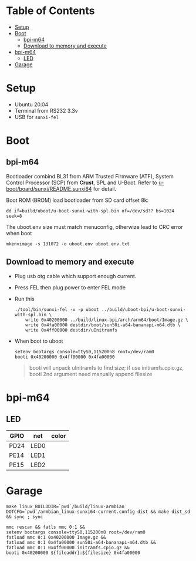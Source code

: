# Table of Contents <!-- omit in toc -->
- [Setup](#setup)
- [Boot](#boot)
	- [bpi-m64](#bpi-m64)
	- [Download to memory and execute](#download-to-memory-and-execute)
- [bpi-m64](#bpi-m64-1)
	- [LED](#led)
- [Garage](#garage)


<!-- grouping links -->

# Setup
- Ubuntu 20.04
- Terminal from RS232 3.3v
- USB for `sunxi-fel`

# Boot

## bpi-m64
Bootloader combind BL31 from ARM Trusted Firmware (ATF), System Control Processor (SCP) from **Crust**, SPL and U-Boot. Refer to [u-boot/board/sunxi/README.sunxi64](../uboot/board/sunxi/README.sunxi64) for detail.

Boot ROM (BROM) load bootloader from SD card offset 8k:

    dd if=build/uboot/u-boot-sunxi-with-spl.bin of=/dev/sd?? bs=1024 seek=8

The uboot.env size must match menuconfig, otherwize lead to CRC error when boot

    mkenvimage -s 131072 -o uboot.env uboot.env.txt

## Download to memory and execute

- Plug usb otg cable which support enough current.
- Press FEL then plug power to enter FEL mode
- Run this

	  ./tool/bin/sunxi-fel -v -p uboot ../build/uboot-bpi/u-boot-sunxi-with-spl.bin \
	      write 0x40200000 ../build/linux-bpi/arch/arm64/boot/Image.gz \
	      write 0x4fa00000 destdir/boot/sun50i-a64-bananapi-m64.dtb \
	      write 0x4ff00000 destdir/uInitramfs

- When boot to uboot

      setenv bootargs console=ttyS0,115200n8 root=/dev/ram0
	  booti 0x40200000 0x4ff00000 0x4fa00000

	> booti will unpack uInitramfs to find size; if use initramfs.cpio.gz, booti 2nd argument need manually append filesize

# bpi-m64
## LED
| GPIO | net  | color |
| ---- | ---- | ----- |
| PD24 | LED0 |
| PE14 | LED1 |
| PE15 | LED2 |

# Garage

```
make linux_BUILDDIR=`pwd`/build/linux-armbian DOTCFG=`pwd`/armbian_linux-sunxi64-current.config dist && make dist_sd && sync ; sync
```


```
mmc rescan && fatls mmc 0:1 &&
setenv bootargs console=ttyS0,115200n8 root=/dev/ram0
fatload mmc 0:1 0x40200000 Image.gz &&
fatload mmc 0:1 0x4fa00000 sun50i-a64-bananapi-m64.dtb &&
fatload mmc 0:1 0x4ff00000 initramfs.cpio.gz &&
booti 0x40200000 ${fileaddr}:${filesize} 0x4fa00000
```